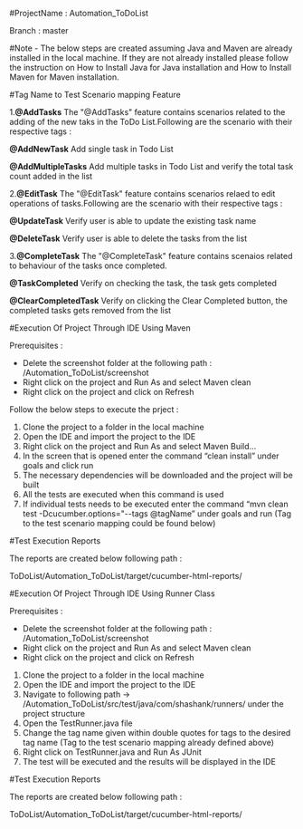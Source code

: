 #ProjectName : Automation_ToDoList

Branch : master

#Note - The below steps are created assuming Java and Maven are already installed in the local machine. If they are not already installed please follow the instruction on How to Install Java for Java installation and How to Install Maven for Maven installation.

#Tag Name to Test Scenario mapping
Feature

1.**@AddTasks**
The "@AddTasks" feature contains scenarios related to the adding of the new taks in the ToDo List.Following are the scenario with their respective tags :

**@AddNewTask**	Add single task in Todo List

**@AddMultipleTasks**	Add multiple tasks in Todo List and verify the total task count added in the list

2.**@EditTask**
The "@EditTask" feature contains scenarios relaed to edit operations of tasks.Following are the scenario with their respective tags :

**@UpdateTask**	Verify user is able to update the existing task name

**@DeleteTask** Verify user is able to delete the tasks from the list

3.**@CompleteTask**
The "@CompleteTask" feature contains scenaios related to behaviour of the tasks once completed.

**@TaskCompleted** Verify on checking the task, the task gets completed

**@ClearCompletedTask** Verify on clicking the Clear Completed button, the completed tasks gets removed from the list


#Execution Of Project Through IDE Using Maven

Prerequisites :
- Delete the screenshot folder at the following path : /Automation_ToDoList/screenshot
- Right click on the project and Run As and select Maven clean
- Right click on the project and click on Refresh

Follow the below steps to execute the prject :
1.	Clone the project to a folder in the local machine 
2.	Open the IDE and import the project to the IDE 
3.	Right click on the project and Run As and select Maven Build... 
4.	In the screen that is opened enter the command “clean install” under goals and click run 
5.	The necessary dependencies will be downloaded and the project will be built 
6.	All the tests are executed when this command is used 
7.	If individual tests needs to be executed enter the command “mvn clean test 
-Dcucumber.options="--tags @tagName” under goals and run (Tag to the test scenario mapping could be found below) 

#Test Execution Reports

The reports are created below following path :

ToDoList/Automation_ToDoList/target/cucumber-html-reports/

#Execution Of Project Through IDE Using Runner Class 

Prerequisites :
- Delete the screenshot folder at the following path : /Automation_ToDoList/screenshot
- Right click on the project and Run As and select Maven clean
- Right click on the project and click on Refresh


1.	Clone the project to a folder in the local machine 
2.	Open the IDE and import the project to the IDE 
3.	Navigate to following path -> /Automation_ToDoList/src/test/java/com/shashank/runners/ under the project structure 
4.	Open the TestRunner.java file 
5.	Change the tag name given within double quotes for tags to the desired tag name (Tag to the test scenario mapping already defined above) 
6.	Right click on TestRunner.java and Run As JUnit 
7.	The test will be executed and the results will be displayed in the IDE 

#Test Execution Reports

The reports are created below following path :

ToDoList/Automation_ToDoList/target/cucumber-html-reports/





